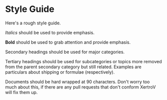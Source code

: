 Style Guide
===========

Here's a rough style guide.

*Italics* should be used to provide emphasis.

**Bold** should be used to grab attention and provide emphasis.

Secondary headings should be used for major categories.

Tertiary headings should be used for subcategories or topics more removed from the parent
secondary category but still related. Examples are particulars about shipping or formulae
(respectively).

Documents should be hard wrapped at 90 characters. Don't worry too much about this, if
there are any pull requests that don't conform XertroV will fix them up.
